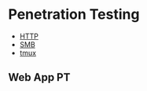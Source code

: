 # Penetration Testing

- [HTTP](./Files/HTTP.md)
- [SMB](./Files/SMB.md)
- [tmux](./Files/tmux.md)

## Web App PT
